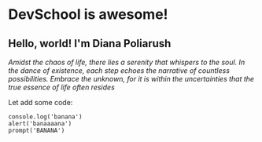 # DevSchool is awesome!
## Hello, world! I'm Diana Poliarush



_Amidst the chaos of life, there lies a serenity that whispers to the soul. In the dance of existence, each step echoes the narrative of countless possibilities. Embrace the unknown, for it is within the uncertainties that the true essence of life often resides_
 
Let add some code:
```
console.log('banana')
alert('banaaaana')
prompt('BANANA')
```
